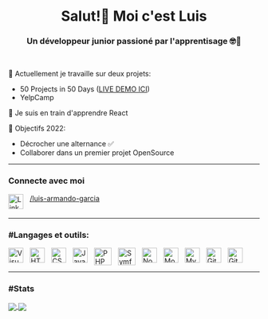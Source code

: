 <h1 align="center">Salut!👋 Moi c'est Luis</h1>
<h3 align="center">Un développeur junior passioné par l'apprentisage 🤓📖</h3>

<br>

🔭 Actuellement je travaille sur deux projets: 
    <ul>
      <li>50 Projects in 50 Days (<a href="https://luisgarcia96.github.io/50projects50days/">LIVE DEMO ICI</a>)</li>
      <li>YelpCamp</li>
    </ul>
    
<!-- 👀 I’m interested in ... -->
🌱 Je suis en train d'apprendre React
<!--💞️ I’m looking to collaborate on ...-->
🥅 Objectifs 2022:
<ul>
  <li>Décrocher une alternance ✅</li>
  <li>Collaborer dans un premier projet OpenSource</li>
</ul>


---
### Connecte avec moi
<a href="https://www.linkedin.com/in/luis-armando-garcia/">
  <img align="left" alt="LinkedIn" width="30px" src="https://cdn.jsdelivr.net/gh/devicons/devicon/icons/linkedin/linkedin-original.svg" style="padding-right:10px;"/>
  /luis-armando-garcia
</a>

<br>
<br>

---
### #Langages et outils:

<img align="left" alt="Visual Studio Code" width="30px" src="https://cdn.jsdelivr.net/gh/devicons/devicon/icons/vscode/vscode-original.svg" style="padding-right:10px;" />
<img align="left" alt="HTML5" width="30px" src="https://cdn.jsdelivr.net/gh/devicons/devicon/icons/html5/html5-original.svg" style="padding-right:10px;" />
<img align="left" alt="CSS3" width="30px" src="https://cdn.jsdelivr.net/gh/devicons/devicon/icons/css3/css3-original.svg" style="padding-right:10px;" />
<img align="left" alt="JavaScript" width="30px" src="https://cdn.jsdelivr.net/gh/devicons/devicon/icons/javascript/javascript-original.svg" style="padding-right:10px;" />
<img align="left" alt="PHP" width="35px" src="https://cdn.jsdelivr.net/gh/devicons/devicon/icons/php/php-plain.svg" style="padding-right:10px;" />
<img align="left" alt="Symfony" width="35px" src="https://symfony.com/logos/symfony_white_03.png" style="padding-right:10px;" />
<!-- <img align="left" alt="React" width="26px" src="https://cdn.jsdelivr.net/gh/devicons/devicon/icons/react/react-original.svg" style="padding-right:10px;" /> -->
<img align="left" alt="Node.js" width="30px" src="https://cdn.jsdelivr.net/gh/devicons/devicon/icons/nodejs/nodejs-original.svg" style="padding-right:10px;" />
<img align="left" alt="MongoDB" width="30px" src="https://cdn.jsdelivr.net/gh/devicons/devicon/icons/mongodb/mongodb-original.svg" style="padding-right:10px;" />
<img align="left" alt="MySQL" width="30px" src="https://cdn.jsdelivr.net/gh/devicons/devicon/icons/mysql/mysql-original.svg" style="padding-right:10px;" />
<img align="left" alt="Git" width="30px" src="https://cdn.jsdelivr.net/gh/devicons/devicon/icons/git/git-original.svg" style="padding-right:10px;" />
<img align="left" alt="GitHub" width="30px" src="https://github.githubassets.com/images/modules/logos_page/GitHub-Mark.png" style="padding-right:10px;" />

<br>
<br>

---
### #Stats
<a href="https://github.com/anuraghazra/github-readme-stats">
  <img align="center" src="https://github-readme-stats.vercel.app/api?username=luisgarcia96&show_icons=true&theme=tokyonigh" />
</a>
<a href="https://github.com/anuraghazra/github-readme-stats">
  <img align="center" src="https://github-readme-stats.vercel.app/api/top-langs/?username=luisgarcia96&layout=compact&theme=tokyonight" />
</a>


